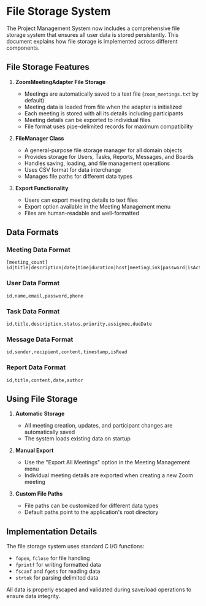 # File Storage System

The Project Management System now includes a comprehensive file storage system that ensures all user data is stored persistently. This document explains how file storage is implemented across different components.

## File Storage Features

1. **ZoomMeetingAdapter File Storage**
   - Meetings are automatically saved to a text file (`zoom_meetings.txt` by default)
   - Meeting data is loaded from file when the adapter is initialized
   - Each meeting is stored with all its details including participants
   - Meeting details can be exported to individual files
   - File format uses pipe-delimited records for maximum compatibility

2. **FileManager Class**
   - A general-purpose file storage manager for all domain objects
   - Provides storage for Users, Tasks, Reports, Messages, and Boards
   - Handles saving, loading, and file management operations
   - Uses CSV format for data interchange
   - Manages file paths for different data types

3. **Export Functionality**
   - Users can export meeting details to text files
   - Export option available in the Meeting Management menu
   - Files are human-readable and well-formatted

## Data Formats

### Meeting Data Format
```
[meeting_count]
id|title|description|date|time|duration|host|meetingLink|password|isActive|participantCount|participant1|participant2|...
```

### User Data Format
```
id,name,email,password,phone
```

### Task Data Format
```
id,title,description,status,priority,assignee,dueDate
```

### Message Data Format
```
id,sender,recipient,content,timestamp,isRead
```

### Report Data Format
```
id,title,content,date,author
```

## Using File Storage

1. **Automatic Storage**
   - All meeting creation, updates, and participant changes are automatically saved
   - The system loads existing data on startup

2. **Manual Export**
   - Use the "Export All Meetings" option in the Meeting Management menu
   - Individual meeting details are exported when creating a new Zoom meeting

3. **Custom File Paths**
   - File paths can be customized for different data types
   - Default paths point to the application's root directory

## Implementation Details

The file storage system uses standard C I/O functions:
- `fopen`, `fclose` for file handling
- `fprintf` for writing formatted data
- `fscanf` and `fgets` for reading data
- `strtok` for parsing delimited data

All data is properly escaped and validated during save/load operations to ensure data integrity. 